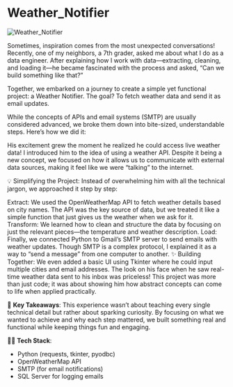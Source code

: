 # Weather_Notifier

![Weather_Notifier](https://github.com/user-attachments/assets/1759dcff-b298-46f2-9df0-ad3ad41af3b8)

Sometimes, inspiration comes from the most unexpected conversations! Recently, one of my neighbors, a 7th grader, asked me about what I do as a data engineer. After explaining how I work with data—extracting, cleaning, and loading it—he became fascinated with the process and asked, “Can we build something like that?”

Together, we embarked on a journey to create a simple yet functional project: a Weather Notifier. The goal? To fetch weather data and send it as email updates.

While the concepts of APIs and email systems (SMTP) are usually considered advanced, we broke them down into bite-sized, understandable steps. Here’s how we did it:

His excitement grew the moment he realized he could access live weather data! I introduced him to the idea of using a weather API. Despite it being a new concept, we focused on how it allows us to communicate with external data sources, making it feel like we were “talking” to the internet.

💡 Simplifying the Project: Instead of overwhelming him with all the technical jargon, we approached it step by step:

Extract: We used the OpenWeatherMap API to fetch weather details based on city names. The API was the key source of data, but we treated it like a simple function that just gives us the weather when we ask for it.
Transform: We learned how to clean and structure the data by focusing on just the relevant pieces—the temperature and weather description.
Load: Finally, we connected Python to Gmail’s SMTP server to send emails with weather updates. Though SMTP is a complex protocol, I explained it as a way to “send a message” from one computer to another.
✨ Building Together: We even added a basic UI using Tkinter where he could input multiple cities and email addresses. The look on his face when he saw real-time weather data sent to his inbox was priceless! This project was more than just code; it was about showing him how abstract concepts can come to life when applied practically.

💼 **Key Takeaways**: This experience wasn’t about teaching every single technical detail but rather about sparking curiosity. By focusing on what we wanted to achieve and why each step mattered, we built something real and functional while keeping things fun and engaging.

👨‍💻 **Tech Stack**:

- Python (requests, tkinter, pyodbc)
- OpenWeatherMap API
- SMTP (for email notifications)
- SQL Server for logging emails
